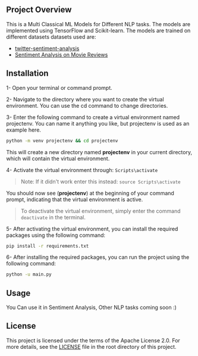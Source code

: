 ## Project Overview
This is a Multi Classical ML Models for Different NLP tasks. The models are implemented
using TensorFlow and Scikit-learn. The models are trained on different datasets
datasets used are:
- [twitter-sentiment-analysis](https://www.kaggle.com/datasets/mohamedamgad2002/tweet-sentiment-analysis)
- [Sentiment Analysis on Movie Reviews](https://www.kaggle.com/competitions/sentiment-analysis-on-movie-reviews/data)
## Installation
1- Open your terminal or command prompt.

2- Navigate to the directory where you want to create the virtual environment. You can use the cd command to change directories.

3- Enter the following command to create a virtual environment named projectenv.
You can name it anything you like, but projectenv is used as an example here.
```sh
python -m venv projectenv && cd projectenv
```

This will create a new directory named **projectenv** in your current directory, which will contain the virtual environment.

4- Activate the virtual environment through: ```Scripts\activate```  
> Note: If it didn't work enter this instead: ```source Scripts\activate```

You should now see (**projectenv**) at the beginning of your command prompt, indicating that the virtual environment is active.

> To deactivate the virtual environment, simply enter the command `deactivate` in the terminal.

5- After activating the virtual environment, you can install the required packages using the following command:
```sh
pip install -r requirements.txt

```
6- After installing the required packages, you can run the project using the following command:
```sh
python -u main.py
```
## Usage
You Can use it in Sentiment Analysis, Other NLP tasks coming soon :)

## License

This project is licensed under the terms of the Apache License 2.0. For more details, see the [LICENSE](./LICENSE) file in the root directory of this project.
